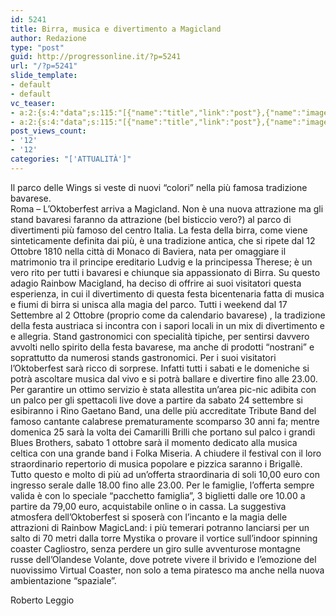 ```yaml
---
id: 5241
title: Birra, musica e divertimento a Magicland
author: Redazione
type: "post"
guid: http://progressonline.it/?p=5241
url: "/?p=5241"
slide_template:
- default
- default
vc_teaser:
- a:2:{s:4:"data";s:115:"[{"name":"title","link":"post"},{"name":"image","image":"featured","link":"none"},{"name":"text","mode":"excerpt"}]";s:7:"bgcolor";s:0:"";}
- a:2:{s:4:"data";s:115:"[{"name":"title","link":"post"},{"name":"image","image":"featured","link":"none"},{"name":"text","mode":"excerpt"}]";s:7:"bgcolor";s:0:"";}
post_views_count:
- '12'
- '12'
categories: "['ATTUALITÀ']"
---
```


Il parco delle Wings si veste di nuovi “colori” nella più famosa tradizione bavarese.  
Roma – L’Oktoberfest arriva a Magicland. Non è una nuova attrazione ma gli stand bavaresi faranno da attrazione (bel bisticcio vero?) al parco di divertimenti più famoso del centro Italia. La festa della birra, come viene sinteticamente definita dai più, è una tradizione antica, che si ripete dal 12 Ottobre 1810 nella città di Monaco di Baviera, nata per omaggiare il matrimonio tra il principe ereditario Ludvig e la principessa Therese; è un vero rito per tutti i bavaresi e chiunque sia appassionato di Birra. Su questo adagio Rainbow Macigland, ha deciso di offrire ai suoi visitatori questa esperienza, in cui il divertimento di questa festa bicentenaria fatta di musica e fiumi di birra si unisca alla magia del parco. Tutti i weekend dal 17 Settembre al 2 Ottobre (proprio come da calendario bavarese) , la tradizione della festa austriaca si incontra con i sapori locali in un mix di divertimento e e allegria. Stand gastronomici con specialità tipiche, per sentirsi davvero avvolti nello spirito della festa bavarese, ma anche di prodotti “nostrani” e soprattutto da numerosi stands gastronomici. Per i suoi visitatori l’Oktoberfest sarà ricco di sorprese. Infatti tutti i sabati e le domeniche si potrà ascoltare musica dal vivo e si potrà ballare e divertire fino alle 23.00. Per garantire un ottimo servizio è stata allestita un’area pic-nic adibita con un palco per gli spettacoli live dove a partire da sabato 24 settembre si esibiranno i Rino Gaetano Band, una delle più accreditate Tribute Band del famoso cantante calabrese prematuramente scomparso 30 anni fa; mentre domenica 25 sarà la volta dei Camarilli Brilli che portano sul palco i grandi Blues Brothers, sabato 1 ottobre sarà il momento dedicato alla musica celtica con una grande band i Folka Miseria. A chiudere il festival con il loro straordinario repertorio di musica popolare e pizzica saranno i Brigallè. Tutto questo e molto di più ad un’offerta straordinaria di soli 10,00 euro con ingresso serale dalle 18.00 fino alle 23.00. Per le famiglie, l’offerta sempre valida è con lo speciale “pacchetto famiglia”, 3 biglietti dalle ore 10.00 a partire da 79,00 euro, acquistabile online o in cassa. La suggestiva atmosfera dell’Oktoberfest si sposerà con l’incanto e la magia delle attrazioni di Rainbow MagicLand: i più temerari potranno lanciarsi per un salto di 70 metri dalla torre Mystika o provare il vortice sull’indoor spinning coaster Cagliostro, senza perdere un giro sulle avventurose montagne russe dell’Olandese Volante, dove potrete vivere il brivido e l’emozione del nuovissimo Virtual Coaster, non solo a tema piratesco ma anche nella nuova ambientazione “spaziale”.

Roberto Leggio